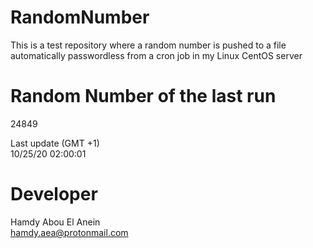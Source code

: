 # RandomNumber    
This is a test repository where a random number is pushed to a file automatically passwordless from a cron job in my Linux CentOS server    
# Random Number of the last run   
24849
      
Last update (GMT +1)    
10/25/20 02:00:01
# Developer    
Hamdy Abou El Anein   
hamdy.aea@protonmail.com
